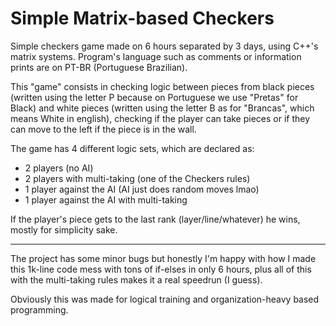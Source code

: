 # Simple Matrix-based Checkers

Simple checkers game made on 6 hours separated by 3 days, using C++'s matrix systems.
Program's language such as comments or information prints are on PT-BR (Portuguese Brazilian).

This "game" consists in checking logic between pieces from black pieces (written using the letter P because on Portuguese we use "Pretas" for Black) and white pieces (written using the letter B as for "Brancas", which means White in english), checking if the player can take pieces or if they can move to the left if the piece is in the wall.

The game has 4 different logic sets, which are declared as:
- 2 players (no AI)
- 2 players with multi-taking (one of the Checkers rules)
- 1 player against the AI (AI just does random moves lmao)
- 1 player against the AI with multi-taking

If the player's piece gets to the last rank (layer/line/whatever) he wins, mostly for simplicity sake.

----

The project has some minor bugs but honestly I'm happy with how I made this 1k-line code mess with tons of if-elses in only 6 hours, plus all of this with the multi-taking rules makes it a real speedrun (I guess).

Obviously this was made for logical training and organization-heavy based programming.
